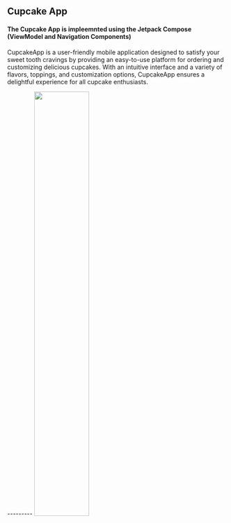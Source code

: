 <h2>Cupcake App </h2>
<h4>The Cupcake App is impleemnted using the Jetpack Compose (ViewModel and Navigation Components)</h4>
<p>CupcakeApp is a user-friendly mobile application designed to satisfy your sweet tooth
  cravings by providing an easy-to-use platform for ordering and customizing delicious cupcakes.
  With an intuitive interface and a variety of flavors, toppings, and customization options, 
  CupcakeApp ensures a delightful experience for all cupcake enthusiasts.
</p>
--------- 
<img src="https://github.com/AVidhanR/CupcakeApp/assets/116101537/1d9347ef-6e35-427c-b1fd-e2b51808617b" width="50%" height="50%" >
